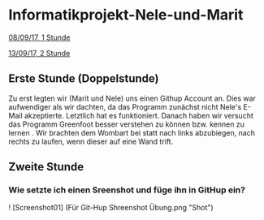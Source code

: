 # Informatikprojekt-Nele-und-Marit
[08/09/17, 1 Stunde](#1)

[13/09/17, 2 Stunde](#2)









## Erste Stunde<a name="1"></a> (Doppelstunde)

Zu erst legten wir (Marit und Nele) uns einen Githup Account an. Dies war aufwendiger als wir dachten, da das Programm zunächst nicht Nele's E-Mail akzeptierte. Letztlich hat es funktioniert.
Danach haben wir versucht das Programm Greenfoot besser verstehen zu können bzw. kennen zu lernen . Wir brachten dem Wombart bei statt nach links abzubiegen, nach rechts zu laufen, wenn dieser auf eine Wand trift.








## Zweite Stunde<a name="2"></a>

### Wie setzte ich einen Sreenshot und füge ihn in GitHup ein?


! [Screenshot01] (Für Git-Hup Shreenshot Übung.png "Shot")
